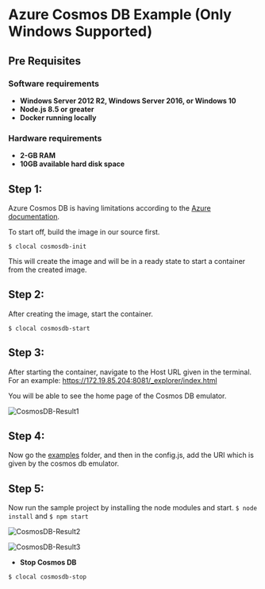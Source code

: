 # Azure Cosmos DB Example (Only Windows Supported)

## Pre Requisites 

### Software requirements

* **Windows Server 2012 R2, Windows Server 2016, or Windows 10**
* **Node.js 8.5 or greater**
* **Docker running locally**

### Hardware requirements
* **2-GB RAM**
* **10GB available hard disk space**

## Step 1:

Azure Cosmos DB is having limitations according to the [Azure documentation](https://docs.microsoft.com/en-us/azure/cosmos-db/local-emulator#differences-between-the-emulator-and-the-service).

To start off, build the image in our source first.
```
$ clocal cosmosdb-init
```

This will create the image and will be in a ready state to start a container from the created image.

## Step 2:

After creating the image, start the container.
```
$ clocal cosmosdb-start
```

## Step 3:

After starting the container, navigate to the Host URL given in the terminal. 
For an example: https://172.19.85.204:8081/_explorer/index.html

You will be able to see the home page of the Cosmos DB emulator.


![CosmosDB-Result1](./../src/assets/cosmosdb-result1.png)

## Step 4: 

Now go the [examples](./../example/azure-cosmosdb/config.js) folder, and then in the config.js, add the URI which is given by the cosmos db emulator. 

## Step 5:

Now run the sample project by installing the node modules and start.
```$ node install``` 
and 
```$ npm start```

![CosmosDB-Result2](./../src/assets/cosmosdb-result2.png)

![CosmosDB-Result3](./../src/assets/cosmosdb-result3.png)

* **Stop Cosmos DB**
```
$ clocal cosmosdb-stop
```



